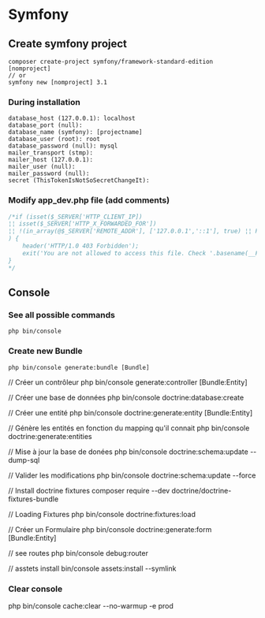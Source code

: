 Symfony
=======

## Create symfony project
```
composer create-project symfony/framework-standard-edition [nomproject]
// or
symfony new [nomproject] 3.1
```

### During installation
```
database_host (127.0.0.1): localhost
database_port (null):
database_name (symfony): [projectname]
database_user (root): root
database_password (null): mysql
mailer_transport (stmp):
mailer_host (127.0.0.1):
mailer_user (null):
mailer_password (null):
secret (ThisTokenIsNotSoSecretChangeIt):
```

### Modify app_dev.php file (add comments)
```php
/*if (isset($_SERVER['HTTP_CLIENT_IP])
¦¦ isset($_SERVER['HTTP_X_FORWARDED_FOR'])
¦¦ !(in_array(@$_SERVER['REMOTE_ADDR'], ['127.0.0.1','::1'], true) ¦¦ PHP_SAPI === 'cli-server')
) {
	header('HTTP/1.0 403 Forbidden');
	exit('You are not allowed to access this file. Check '.basename(__FILE__).' for more information.');
}
*/
```

## Console

### See all possible commands
```
php bin/console
```

### Create new Bundle
```
php bin/console generate:bundle [Bundle]
```

// Créer un contrôleur
php bin/console generate:controller [Bundle:Entity]

// Créer une base de données
php bin/console doctrine:database:create

// Créer une entité
php bin/console doctrine:generate:entity [Bundle:Entity]

// Génère les entités en fonction du mapping qu'il connait
php bin/console doctrine:generate:entities

// Mise à jour la base de donées
php bin/console doctrine:schema:update --dump-sql

// Valider les modifications
php bin/console doctrine:schema:update --force

// Install doctrine fixtures
composer require --dev doctrine/doctrine-fixtures-bundle

// Loading Fixtures
php bin/console doctrine:fixtures:load

// Créer un Formulaire
php bin/console doctrine:generate:form [Bundle:Entity]

// see routes
php bin/console debug:router

// asstets install
bin/console assets:install --symlink

### Clear console
php bin/console cache:clear --no-warmup -e prod